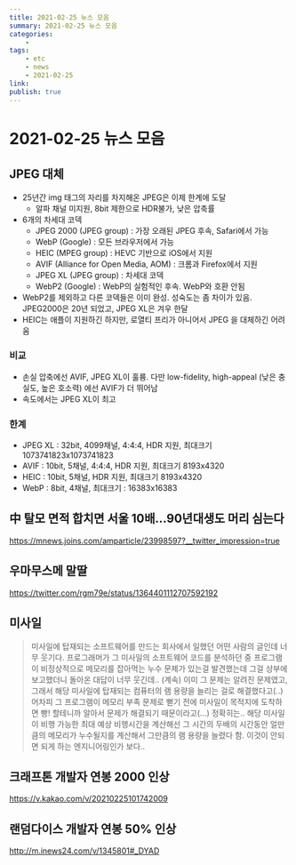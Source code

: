 ```yaml
---
title: 2021-02-25 뉴스 모음
summary: 2021-02-25 뉴스 모음
categories:
    - 
tags:
    - etc
    - news
    - 2021-02-25
link: 
publish: true
---
```


# 2021-02-25 뉴스 모음

## JPEG 대체

- 25년간 img 태그의 자리를 차지해온 JPEG은 이제 한계에 도달
  - 알파 채널 미지원, 8bit 제한으로 HDR불가, 낮은 압축률
- 6개의 차세대 코덱
  - JPEG 2000 (JPEG group) : 가장 오래된 JPEG 후속, Safari에서 가능
  - WebP (Google) : 모든 브라우저에서 가능
  - HEIC (MPEG group) : HEVC 기반으로 iOS에서 지원
  - AVIF (Alliance for Open Media, AOM) : 크롬과 Firefox에서 지원
  - JPEG XL (JPEG group) : 차세대 코덱
  - WebP2 (Google) : WebP의 실험적인 후속. WebP와 호환 안됨
- WebP2를 제외하고 다른 코덱들은 이미 완성. 성숙도는 좀 차이가 있음. JPEG2000은 20년 되었고, JPEG XL은 겨우 한달
- HEIC는 애플이 지원하긴 하지만, 로열티 프리가 아니어서 JPEG 을 대체하긴 어려움

### 비교

- 손실 압축에선 AVIF, JPEG XL이 훌륭. 다만 low-fidelity, high-appeal (낮은 충실도, 높은 호소력) 에선 AVIF가 더 뛰어남
- 속도에서는 JPEG XL이 최고

### 한계

- JPEG XL : 32bit, 4099채널, 4:4:4, HDR 지원, 최대크기 1073741823x1073741823
- AVIF : 10bit, 5채널, 4:4:4, HDR 지원, 최대크기 8193x4320
- HEIC : 10bit, 5채널, HDR 지원, 최대크기 8193x4320
- WebP : 8bit, 4채널, 최대크기 : 16383x16383

## 中 탈모 면적 합치면 서울 10배…90년대생도 머리 심는다

<https://mnews.joins.com/amparticle/23998597?__twitter_impression=true>

## 우마무스메 말딸

<https://twitter.com/rgm79e/status/1364401112707592192>

## 미사일

> 미사일에 탑재되는 소프트웨어를 만드는 회사에서 일했던 어떤 사람의 글인데 너무 웃기다. 프로그래머가 그 미사일의 소프트웨어 코드를 분석하던 중 프로그램이 비정상적으로 메모리를 잡아먹는 누수 문제가 있는걸 발견했는데 그걸 상부에 보고했더니 돌아온 대답이 너무 웃긴데.. (계속)
> 이미 그 문제는 알려진 문제였고, 그래서 해당 미사일에 탑재되는 컴퓨터의 램 용량을 늘리는 걸로 해결했다고(..) 어차피 그 프로그램이 메모리 부족 문제로 뻗기 전에 미사일이 목적지에 도착하면 빵! 할테니까 알아서 문제가 해결되기 때문이라고(...)
> 정확히는.. 해당 미사일이 비행 가능한 최대 예상 비행시간을 계산해선 그 시간의 두배의 시간동안 얼만큼의 메모리가 누수될지를 계산해서 그만큼의 램 용량을 늘렸다 함.
> 이것이 안되면 되게 하는 엔지니어링인가 보다..

## 크래프톤 개발자 연봉 2000 인상

<https://v.kakao.com/v/20210225101742009>

## 랜덤다이스 개발자 연봉 50% 인상

<http://m.inews24.com/v/1345801#_DYAD>
